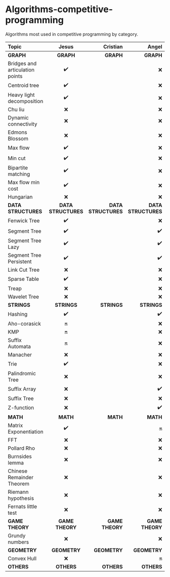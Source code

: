 # Algorithms-competitive-programming
Algorithms most used in competitive programming by category.


| Topic    | Jesus     | Cristian     |  Angel |
| :------------- | :----------: | -----------: | -----------: | 
|<strong>GRAPH</strong>  |<strong>GRAPH</strong>|<strong>GRAPH</strong>|<strong>GRAPH</strong>| 
| Bridges and articulation points | :heavy_check_mark: |  | :x: | 
| Centroid tree | :heavy_check_mark: |  | :x: | 
| Heavy light decomposition | :heavy_check_mark: |  | :x: | 
| Chu liu | :x: |  | :x: | 
| Dynamic connectivity | :x: |  | :x: | 
| Edmons Blossom | :x: |  | :x: | 
| Max flow | :heavy_check_mark: |  | :x: | 
| Min cut | :heavy_check_mark: |  | :x: | 
| Bipartite matching | :heavy_check_mark: |  | :x: | 
| Max flow min cost | :heavy_check_mark: |  | :x: | 
| Hungarian | :x: |  | :x: | 
| <strong>DATA STRUCTURES</strong> |<strong>DATA STRUCTURES</strong>| <strong>DATA STRUCTURES</strong> | <strong>DATA STRUCTURES</strong> | 
| Fenwick Tree | :heavy_check_mark: |  | :x: | 
| Segment Tree |:heavy_check_mark: |  |:heavy_check_mark: | 
| Segment Tree Lazy | :heavy_check_mark: |  | :heavy_check_mark:| 
| Segment Tree Persistent | :heavy_check_mark:|  | :heavy_check_mark:| 
| Link Cut Tree | :x: |  | :x: | 
| Sparse Table |:heavy_check_mark:  |  | :x: | 
| Treap | :x: |  | :x: | 
| Wavelet Tree | :x: |  | :x: | 
| <strong>STRINGS</strong>|<strong>STRINGS</strong>  | <strong>STRINGS</strong> | <strong>STRINGS</strong>| 
| Hashing |:heavy_check_mark:  |  | :heavy_check_mark:| 
| Aho-corasick | :on: |  | :x: | 
| KMP | :on: |  | :x: | 
| Suffix Automata | :on: |  | :x: | 
| Manacher | :x: |  | :x: | 
| Trie |:heavy_check_mark: |  | :x: | 
| Palindromic Tree | :x: |  | :x: | 
| Suffix Array |:x:  |  | :heavy_check_mark: | 
| Suffix Tree | :x: |  | :x: | 
| Z-function | :x: |  | :heavy_check_mark: | 
|<strong>MATH</strong>| <strong>MATH</strong>| <strong>MATH</strong>| <strong>MATH</strong>| 
| Matrix Exponentiation | :heavy_check_mark: |  | :on: | 
| FFT | :x: |  | :x: | 
| Pollard Rho | :x: |  | :x: | 
| Burnsides lemma | :x: |  | :x: |  
| Chinese Remainder Theorem | :x: |  | :x: | 
| Riemann hypothesis | :x: |  | :x: | 
| Fernats little test | :x: |  | :x: | 
| <strong>GAME THEORY</strong> | <strong>GAME THEORY</strong> |<strong>GAME THEORY</strong>  |<strong>GAME THEORY</strong>  | 
| Grundy numbers |:x:  |  | :x: | 
| <strong>GEOMETRY</strong>| <strong>GEOMETRY</strong>| <strong>GEOMETRY</strong>| <strong>GEOMETRY</strong>| 
| Convex Hull | :x: |  | :on: | 
| <strong>OTHERS</strong>| <strong>OTHERS</strong>| <strong>OTHERS</strong>| <strong>OTHERS</strong>|

